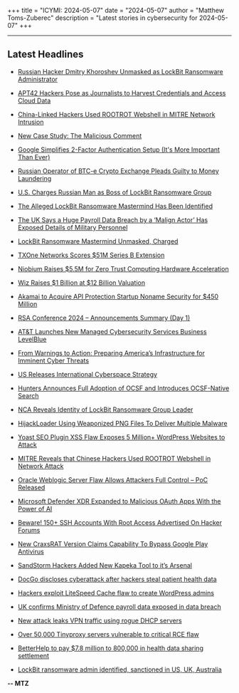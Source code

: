 +++
title = "ICYMI: 2024-05-07"
date = "2024-05-07"
author = "Matthew Toms-Zuberec"
description = "Latest stories in cybersecurity for 2024-05-07"
+++

---------------------------------------------------------------------------
## Latest Headlines
- [Russian Hacker Dmitry Khoroshev Unmasked as LockBit Ransomware Administrator](https://thehackernews.com/2024/05/russian-hacker-dmitry-khoroshev.html)

- [APT42 Hackers Pose as Journalists to Harvest Credentials and Access Cloud Data](https://thehackernews.com/2024/05/apt42-hackers-pose-as-journalists-to.html)

- [China-Linked Hackers Used ROOTROT Webshell in MITRE Network Intrusion](https://thehackernews.com/2024/05/china-linked-hackers-used-rootrot.html)

- [New Case Study: The Malicious Comment](https://thehackernews.com/2024/05/new-case-study-malicious-comment.html)

- [Google Simplifies 2-Factor Authentication Setup (It's More Important Than Ever)](https://thehackernews.com/2024/05/google-simplifies-2-factor.html)

- [Russian Operator of BTC-e Crypto Exchange Pleads Guilty to Money Laundering](https://thehackernews.com/2024/05/russian-operator-of-btc-e-crypto.html)

- [U.S. Charges Russian Man as Boss of LockBit Ransomware Group](https://krebsonsecurity.com/2024/05/u-s-charges-russian-man-as-boss-of-lockbit-ransomware-group/)

- [The Alleged LockBit Ransomware Mastermind Has Been Identified](https://www.wired.com/story/lockbitsupp-lockbit-ransomware/)

- [The UK Says a Huge Payroll Data Breach by a ‘Malign Actor’ Has Exposed Details of Military Personnel](https://www.securityweek.com/the-uk-says-a-huge-payroll-data-breach-by-a-malign-actor-has-exposed-details-of-military-personnel/)

- [LockBit Ransomware Mastermind Unmasked, Charged](https://www.securityweek.com/lockbit-ransomware-mastermind-unmasked-charged/)

- [TXOne Networks Scores $51M Series B Extension](https://www.securityweek.com/txone-networks-scores-51m-series-b-extension/)

- [Niobium Raises $5.5M for Zero Trust Computing Hardware Acceleration](https://www.securityweek.com/niobium-raises-5-5m-for-zero-trust-computing-hardware-acceleration/)

- [Wiz Raises $1 Billion at $12 Billion Valuation](https://www.securityweek.com/wiz-raises-1-billion-at-12-billion-valuation/)

- [Akamai to Acquire API Protection Startup Noname Security for $450 Million](https://www.securityweek.com/akamai-to-acquire-api-protection-startup-noname-security-for-450-million/)

- [RSA Conference 2024 – Announcements Summary (Day 1)](https://www.securityweek.com/rsa-conference-2024-announcements-summary-day-1/)

- [AT&T Launches New Managed Cybersecurity Services Business LevelBlue](https://www.securityweek.com/att-launches-new-managed-cybersecurity-services-business-levelblue/)

- [From Warnings to Action: Preparing America’s Infrastructure for Imminent Cyber Threats](https://www.securityweek.com/from-warnings-to-action-preparing-americas-infrastructure-for-imminent-cyber-threats/)

- [US Releases International Cyberspace Strategy](https://www.securityweek.com/us-releases-international-cyberspace-strategy/)

- [Hunters Announces Full Adoption of OCSF and Introduces OCSF-Native Search](https://cybersecuritynews.com/ocsf-and-introduces-ocsf-native-search/)

- [NCA Reveals Identity of LockBit Ransomware Group Leader](https://cybersecuritynews.com/identity-lockbit-ransomware/)

- [HijackLoader Using Weaponized PNG Files To Deliver Multiple Malware](https://cybersecuritynews.com/hijackloader-png-malware/)

- [Yoast SEO Plugin XSS Flaw Exposes 5 Million+ WordPress Websites to Attack](https://cybersecuritynews.com/yoast-seo-plugin-xss-flaw/)

- [MITRE Reveals that Chinese Hackers Used ROOTROT Webshell in Network Attack](https://cybersecuritynews.com/mitre-shares-details-nation-state/)

- [Oracle Weblogic Server Flaw Allows Attackers Full Control – PoC Released](https://cybersecuritynews.com/weblogic-server-flaw-poc-released/)

- [Microsoft Defender XDR Expanded to Malicious OAuth Apps With the Power of AI](https://cybersecuritynews.com/microsoft-defender-xdr-expanded/)

- [Beware! 150+ SSH Accounts With Root Access Advertised On Hacker Forums](https://cybersecuritynews.com/root-access-shh-accounts-hacker-forums/)

- [New CraxsRAT Version Claims Capability To Bypass Google Play Antivirus](https://cybersecuritynews.com/craxsrat-bypasses-google-play-antivirus/)

- [SandStorm Hackers Added New Kapeka Tool to it’s Arsenal](https://cybersecuritynews.com/sandstorm-hadded-new-kapeka/)

- [DocGo discloses cyberattack after hackers steal patient health data](https://www.bleepingcomputer.com/news/security/docgo-discloses-cyberattack-after-hackers-steal-patient-health-data/)

- [Hackers exploit LiteSpeed Cache flaw to create WordPress admins](https://www.bleepingcomputer.com/news/security/hackers-exploit-litespeed-cache-flaw-to-create-wordpress-admins/)

- [UK confirms Ministry of Defence payroll data exposed in data breach](https://www.bleepingcomputer.com/news/security/uk-confirms-ministry-of-defence-payroll-data-exposed-in-data-breach/)

- [New attack leaks VPN traffic using rogue DHCP servers](https://www.bleepingcomputer.com/news/security/new-tunnelvision-attack-leaks-vpn-traffic-using-rogue-dhcp-servers/)

- [Over 50,000 Tinyproxy servers vulnerable to critical RCE flaw](https://www.bleepingcomputer.com/news/security/over-50-000-tinyproxy-servers-vulnerable-to-critical-rce-flaw/)

- [BetterHelp to pay $7.8 million to 800,000 in health data sharing settlement](https://www.bleepingcomputer.com/news/security/betterhelp-to-pay-78-million-to-800-000-in-health-data-sharing-settlement/)

- [LockBit ransomware admin identified, sanctioned in US, UK, Australia](https://www.bleepingcomputer.com/news/security/lockbit-ransomware-admin-identified-sanctioned-in-us-uk-australia/)

**-- MTZ**
